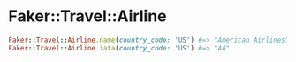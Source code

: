 # Faker::Travel::Airline

```ruby
Faker::Travel::Airline.name(country_code: 'US') #=> "American Airlines"
Faker::Travel::Airline.iata(country_code: 'US') #=> "AA"
``` 